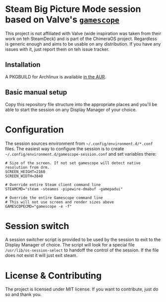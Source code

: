 # Steam Big Picture Mode session based on Valve's [`gamescope`](https://github.com/Plagman/gamescope)

This project is not affiliated with Valve (wide inspiration was taken from
their work on teh SteamDeck) and is part of the ChimeraOS project. Regardless
is generic enough and aims to be usable on any distribution. If you have any
issues with it, just report them on teh issue tracker.

## Installation

A PKGBUILD for Archlinux is available [in the AUR](https://aur.archlinux.org/packages/gamescope-session-git).

## Basic manual setup

Copy this repository file structure into the appropriate places and you'll be
able to start the session on any Display Manager of your choice.

# Configuration

The session sources environment from `~/.config/environment.d/*.conf` files.
The easiest way to configure the session is to create `~/.config/environment.d/gamescope-session.conf`
and set variables there:

```
# Size of the screen. If not set gamescope will detect native resolution from drm.
SCREEN_HEIGHT=2160
SCREEN_WIDTH=3840

# Override entire Steam client command line
STEAMCMD="steam -steamos -pipewire-dmabuf -gamepadui"

# Override the entire Gamescope command line
# This will not use screen and render sizes above
GAMESCOPECMD="gamescope -e -f"
```

# Session switch

A session switcher script is provided to be used by the session to exit to the
Display Manager of choice. The script will look for a special file
`/usr/lib/os-session-select` to handoff the control of the session. If the file
does not exist it will just exit steam.

# License & Contributing

The project is licensed under MIT license. If you want to contribute,
just do so and thank you.
